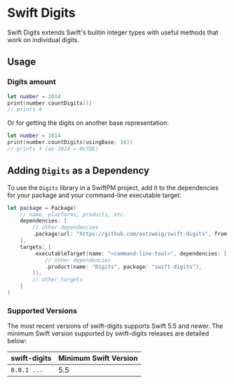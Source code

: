 # Swift Digits

Swift Digits extends Swift's builtin integer types with useful methods that work on individual digits.

## Usage
### Digits amount
```swift
let number = 2014
print(number.countDigits())
// prints 4
```

Or for getting the digits on another base representation:

```swift
let number = 2014
print(number.countDigits(usingBase: 16))
// prints 3 (as 2014 = 0x7DE)
```

## Adding `Digits` as a Dependency

To use the `Digits` library in a SwiftPM project, 
add it to the dependencies for your package and your command-line executable target:

```swift
let package = Package(
    // name, platforms, products, etc.
    dependencies: [
        // other dependencies
        .package(url: "https://github.com/astzweig/swift-digits", from: "1.0.0"),
    ],
    targets: [
        .executableTarget(name: "<command-line-tool>", dependencies: [
            // other dependencies
            .product(name: "Digits", package: "swift-digits"),
        ]),
        // other targets
    ]
)
```

### Supported Versions

The most recent versions of swift-digits supports Swift 5.5 and newer. The minimum Swift version supported by swift-digits releases are detailed below:

swift-digits          | Minimum Swift Version
----------------------|----------------------
`0.0.1 ...`           | 5.5
